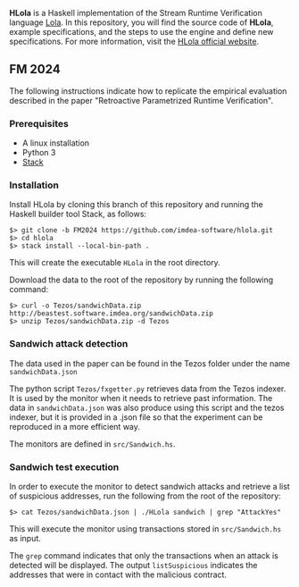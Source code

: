 **HLola** is a Haskell implementation of the Stream Runtime Verification language [Lola](http://software.imdea.org/~cesar/papers/2005/time05/time05.pdf).
In this repository, you will find the source code of **HLola**, example specifications, and the steps to use the engine and define new specifications.
For more information, visit the [HLola official website](https://software.imdea.org/hlola).

## FM 2024
The following instructions indicate how to replicate the empirical evaluation described in the paper "Retroactive Parametrized Runtime Verification".

### Prerequisites
- A linux installation 
- Python 3 
- [Stack](https://docs.haskellstack.org/en/stable/install_and_upgrade/) 

### Installation 

Install HLola by cloning this branch of this repository and running the Haskell builder tool Stack, as follows: 

    $> git clone -b FM2024 https://github.com/imdea-software/hlola.git
    $> cd hlola
    $> stack install --local-bin-path .

This will create the executable `HLola` in the root directory.

Download the data to the root of the repository by running the following command:

    $> curl -o Tezos/sandwichData.zip http://beastest.software.imdea.org/sandwichData.zip
    $> unzip Tezos/sandwichData.zip -d Tezos

### Sandwich attack detection

The data used in the paper can be found in the Tezos folder under the name `sandwichData.json`

The python script `Tezos/fxgetter.py` retrieves data from the Tezos indexer. It is used by the monitor when it needs to retrieve past information. The data in `sandwichData.json` was also produce using this script and the tezos indexer, but it is provided in a .json file so that the experiment can be reproduced in a more efficient way.

The monitors are defined in `src/Sandwich.hs`.

### Sandwich test execution
 
In order to execute the monitor to detect sandwich attacks and retrieve a list of suspicious addresses, run the following from the root of the repository:

    $> cat Tezos/sandwichData.json | ./HLola sandwich | grep "AttackYes"

This will execute the monitor using transactions stored in `src/Sandwich.hs` as input.

The `grep` command indicates that only the transactions when an attack is detected will be displayed. The output `listSuspicious` indicates the addresses that were in contact with the malicious contract. 
